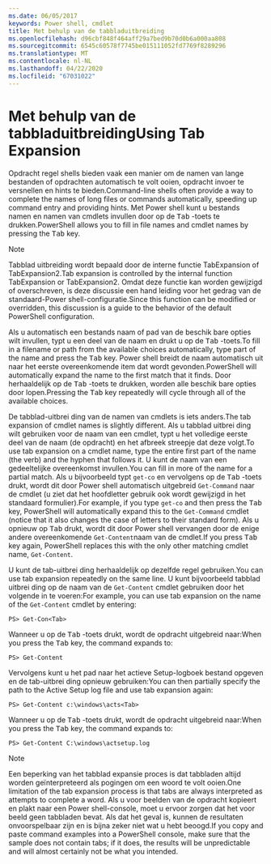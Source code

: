 ```yaml
---
ms.date: 06/05/2017
keywords: Power shell, cmdlet
title: Met behulp van de tabbladuitbreiding
ms.openlocfilehash: d96cbf848f464aff29a7bed9b70d0b6a000aa808
ms.sourcegitcommit: 6545c60578f7745be015111052fd7769f8289296
ms.translationtype: MT
ms.contentlocale: nl-NL
ms.lasthandoff: 04/22/2020
ms.locfileid: "67031022"
---
```

# <a name="using-tab-expansion"></a><span data-ttu-id="7c4cf-103">Met behulp van de tabbladuitbreiding</span><span class="sxs-lookup"><span data-stu-id="7c4cf-103">Using Tab Expansion</span></span>

<span data-ttu-id="7c4cf-104">Opdracht regel shells bieden vaak een manier om de namen van lange bestanden of opdrachten automatisch te volt ooien, opdracht invoer te versnellen en hints te bieden.</span><span class="sxs-lookup"><span data-stu-id="7c4cf-104">Command-line shells often provide a way to complete the names of long files or commands automatically, speeding up command entry and providing hints.</span></span> <span data-ttu-id="7c4cf-105">Met Power shell kunt u bestands namen en namen van cmdlets invullen door op de <kbd>Tab</kbd> -toets te drukken.</span><span class="sxs-lookup"><span data-stu-id="7c4cf-105">PowerShell allows you to fill in file names and cmdlet names by pressing the <kbd>Tab</kbd> key.</span></span>

> [!NOTE]
> <span data-ttu-id="7c4cf-106">Tabblad uitbreiding wordt bepaald door de interne functie TabExpansion of TabExpansion2.</span><span class="sxs-lookup"><span data-stu-id="7c4cf-106">Tab expansion is controlled by the internal function TabExpansion or TabExpansion2.</span></span> <span data-ttu-id="7c4cf-107">Omdat deze functie kan worden gewijzigd of overschreven, is deze discussie een hand leiding voor het gedrag van de standaard-Power shell-configuratie.</span><span class="sxs-lookup"><span data-stu-id="7c4cf-107">Since this function can be modified or overridden, this discussion is a guide to the behavior of the default PowerShell configuration.</span></span>

<span data-ttu-id="7c4cf-108">Als u automatisch een bestands naam of pad van de beschik bare opties wilt invullen, typt u een deel van de naam en drukt u op de <kbd>Tab</kbd> -toets.</span><span class="sxs-lookup"><span data-stu-id="7c4cf-108">To fill in a filename or path from the available choices automatically, type part of the name and press the <kbd>Tab</kbd> key.</span></span> <span data-ttu-id="7c4cf-109">Power shell breidt de naam automatisch uit naar het eerste overeenkomende item dat wordt gevonden.</span><span class="sxs-lookup"><span data-stu-id="7c4cf-109">PowerShell will automatically expand the name to the first match that it finds.</span></span> <span data-ttu-id="7c4cf-110">Door herhaaldelijk op de <kbd>Tab</kbd> -toets te drukken, worden alle beschik bare opties door lopen.</span><span class="sxs-lookup"><span data-stu-id="7c4cf-110">Pressing the <kbd>Tab</kbd> key repeatedly will cycle through all of the available choices.</span></span>

<span data-ttu-id="7c4cf-111">De tabblad-uitbrei ding van de namen van cmdlets is iets anders.</span><span class="sxs-lookup"><span data-stu-id="7c4cf-111">The tab expansion of cmdlet names is slightly different.</span></span> <span data-ttu-id="7c4cf-112">Als u tabblad uitbrei ding wilt gebruiken voor de naam van een cmdlet, typt u het volledige eerste deel van de naam (de opdracht) en het afbreek streepje dat deze volgt.</span><span class="sxs-lookup"><span data-stu-id="7c4cf-112">To use tab expansion on a cmdlet name, type the entire first part of the name (the verb) and the hyphen that follows it.</span></span> <span data-ttu-id="7c4cf-113">U kunt de naam van een gedeeltelijke overeenkomst invullen.</span><span class="sxs-lookup"><span data-stu-id="7c4cf-113">You can fill in more of the name for a partial match.</span></span> <span data-ttu-id="7c4cf-114">Als u bijvoorbeeld typt `get-co` en vervolgens op de <kbd>Tab</kbd> -toets drukt, wordt dit door Power shell automatisch uitgebreid `Get-Command` naar de cmdlet (u ziet dat het hoofdletter gebruik ook wordt gewijzigd in het standaard formulier).</span><span class="sxs-lookup"><span data-stu-id="7c4cf-114">For example, if you type `get-co` and then press the <kbd>Tab</kbd> key, PowerShell will automatically expand this to the `Get-Command` cmdlet (notice that it also changes the case of letters to their standard form).</span></span> <span data-ttu-id="7c4cf-115">Als u opnieuw op <kbd>Tab</kbd> drukt, wordt dit door Power shell vervangen door de enige andere overeenkomende `Get-Content`naam van de cmdlet.</span><span class="sxs-lookup"><span data-stu-id="7c4cf-115">If you press <kbd>Tab</kbd> key again, PowerShell replaces this with the only other matching cmdlet name, `Get-Content`.</span></span>

<span data-ttu-id="7c4cf-116">U kunt de tab-uitbrei ding herhaaldelijk op dezelfde regel gebruiken.</span><span class="sxs-lookup"><span data-stu-id="7c4cf-116">You can use tab expansion repeatedly on the same line.</span></span> <span data-ttu-id="7c4cf-117">U kunt bijvoorbeeld tabblad uitbrei ding op de naam van de `Get-Content` cmdlet gebruiken door het volgende in te voeren:</span><span class="sxs-lookup"><span data-stu-id="7c4cf-117">For example, you can use tab expansion on the name of the `Get-Content` cmdlet by entering:</span></span>

```
PS> Get-Con<Tab>
```

<span data-ttu-id="7c4cf-118">Wanneer u op de <kbd>Tab</kbd> -toets drukt, wordt de opdracht uitgebreid naar:</span><span class="sxs-lookup"><span data-stu-id="7c4cf-118">When you press the <kbd>Tab</kbd> key, the command expands to:</span></span>

```
PS> Get-Content
```

<span data-ttu-id="7c4cf-119">Vervolgens kunt u het pad naar het actieve Setup-logboek bestand opgeven en de tab-uitbrei ding opnieuw gebruiken:</span><span class="sxs-lookup"><span data-stu-id="7c4cf-119">You can then partially specify the path to the Active Setup log file and use tab expansion again:</span></span>

```
PS> Get-Content c:\windows\acts<Tab>
```

<span data-ttu-id="7c4cf-120">Wanneer u op de <kbd>Tab</kbd> -toets drukt, wordt de opdracht uitgebreid naar:</span><span class="sxs-lookup"><span data-stu-id="7c4cf-120">When you press the <kbd>Tab</kbd> key, the command expands to:</span></span>

```
PS> Get-Content C:\windows\actsetup.log
```

> [!NOTE]
> <span data-ttu-id="7c4cf-121">Een beperking van het tabblad expansie proces is dat tabbladen altijd worden geïnterpreteerd als pogingen om een woord te volt ooien.</span><span class="sxs-lookup"><span data-stu-id="7c4cf-121">One limitation of the tab expansion process is that tabs are always interpreted as attempts to complete a word.</span></span> <span data-ttu-id="7c4cf-122">Als u voor beelden van de opdracht kopieert en plakt naar een Power shell-console, moet u ervoor zorgen dat het voor beeld geen tabbladen bevat. Als dat het geval is, kunnen de resultaten onvoorspelbaar zijn en is bijna zeker niet wat u hebt beoogd.</span><span class="sxs-lookup"><span data-stu-id="7c4cf-122">If you copy and paste command examples into a PowerShell console, make sure that the sample does not contain tabs; if it does, the results will be unpredictable and will almost certainly not be what you intended.</span></span>
